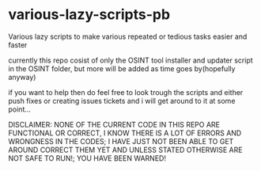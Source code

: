 # various-lazy-scripts-pb
 Various lazy scripts to make various repeated or tedious tasks easier and faster

 currently this repo cosist of only the OSINT tool installer and updater script in the OSINT folder, but more will be added as time goes by(hopefully anyway)
 
 if you want to help then do feel free to look trough the scripts and either push fixes or creating issues tickets and i will get around to it at some point...
 
DISCLAIMER: NONE OF THE CURRENT CODE IN THIS REPO ARE FUNCTIONAL OR CORRECT, I KNOW THERE IS A LOT OF ERRORS AND WRONGNESS IN THE CODES; I HAVE JUST NOT BEEN ABLE TO GET AROUND CORRECT THEM YET AND UNLESS STATED OTHERWISE ARE NOT SAFE TO RUN!; YOU HAVE BEEN WARNED!